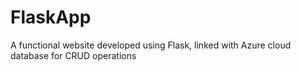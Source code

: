 # FlaskApp
A functional website developed using Flask, linked with Azure cloud database for CRUD operations
